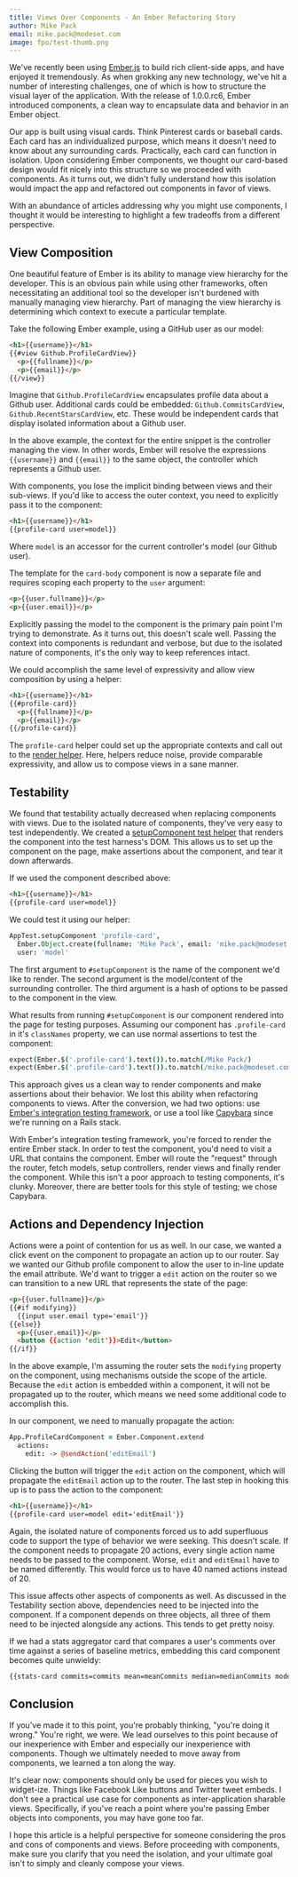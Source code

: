 ```yaml
---
title: Views Over Components - An Ember Refactoring Story
author: Mike Pack
email: mike.pack@modeset.com
image: fpo/test-thumb.png
---
```


We've recently been using [Ember.js](http://www.emberjs.com) to build rich client-side apps, and have enjoyed it tremendously. As when grokking any new technology, we've hit a number of interesting challenges, one of which is how to structure the visual layer of the application. With the release of 1.0.0.rc6, Ember introduced components, a clean way to encapsulate data and behavior in an Ember object.

Our app is built using visual cards. Think Pinterest cards or baseball cards. Each card has an individualized purpose, which means it doesn't need to know about any surrounding cards. Practically, each card can function in isolation. Upon considering Ember components, we thought our card-based design would fit nicely into this structure so we proceeded with components. As it turns out, we didn't fully understand how this isolation would impact the app and refactored out components in favor of views.

With an abundance of articles addressing why you might use components, I thought it would be interesting to highlight a few tradeoffs from a different perspective.


## View Composition

One beautiful feature of Ember is its ability to manage view hierarchy for the developer. This is an obvious pain while using other frameworks, often necessitating an additional tool so the developer isn't burdened with manually managing view hierarchy. Part of managing the view hierarchy is determining which context to execute a particular template. 

Take the following Ember example, using a GitHub user as our model:

```html
<h1>{{username}}</h1>
{{#view Github.ProfileCardView}}
  <p>{{fullname}}</p>
  <p>{{email}}</p>
{{/view}}
```

Imagine that `Github.ProfileCardView` encapsulates profile data about a Github user. Additional cards could be embedded: `Github.CommitsCardView`, `Github.RecentStarsCardView`, etc. These would be independent cards that display isolated information about a Github user.

In the above example, the context for the entire snippet is the controller managing the view. In other words, Ember will resolve the expressions `{{username}}` and `{{email}}` to the same object, the controller which represents a Github user.

With components, you lose the implicit binding between views and their sub-views. If you'd like to access the outer context, you need to explicitly pass it to the component:

```html
<h1>{{username}}</h1>
{{profile-card user=model}}
```

Where `model` is an accessor for the current controller's model (our Github user).

The template for the `card-body` component is now a separate file and requires scoping each property to the `user` argument:

```html
<p>{{user.fullname}}</p>
<p>{{user.email}}</p>
```

Explicitly passing the model to the component is the primary pain point I'm trying to demonstrate. As it turns out, this doesn't scale well. Passing the context into components is redundant and verbose, but due to the isolated nature of components, it's the only way to keep references intact.

We could accomplish the same level of expressivity and allow view composition by using a helper:

```html
<h1>{{username}}</h1>
{{#profile-card}}
  <p>{{fullname}}</p>
  <p>{{email}}</p>
{{/profile-card}}
```

The `profile-card` helper could set up the appropriate contexts and call out to the [render helper](http://emberjs.com/guides/templates/rendering-with-helpers/#toc_the-code-render-code-helper). Here, helpers reduce noise, provide comparable expressivity, and allow us to compose views in a sane manner.


## Testability

We found that testability actually decreased when replacing components with views. Due to the isolated nature of components, they've very easy to test independently. We created a [setupComponent test helper](https://gist.github.com/mikepack/9274300) that renders the component into the test harness's DOM. This allows us to set up the component on the page, make assertions about the component, and tear it down afterwards.

If we used the component described above:

```html
<h1>{{username}}</h1>
{{profile-card user=model}}
```

We could test it using our helper:

```coffeescript
AppTest.setupComponent 'profile-card',
  Ember.Object.create(fullname: 'Mike Pack', email: 'mike.pack@modeset.com')
  user: 'model'
```

The first argument to `#setupComponent` is the name of the component we'd like to render. The second argument is the model/content of the surrounding controller. The third argument is a hash of options to be passed to the component in the view.

What results from running `#setupComponent` is our component rendered into the page for testing purposes. Assuming our component has `.profile-card` in it's `classNames` property, we can use normal assertions to test the component:

```coffeescript
expect(Ember.$('.profile-card').text()).to.match(/Mike Pack/)
expect(Ember.$('.profile-card').text()).to.match(/mike.pack@modeset.com/)
```

This approach gives us a clean way to render components and make assertions about their behavior. We lost this ability when refactoring components to views. After the conversion, we had two options: use [Ember's integration testing framework](http://emberjs.com/guides/testing/integration/), or use a tool like [Capybara](https://github.com/jnicklas/capybara) since we're running on a Rails stack.

With Ember's integration testing framework, you're forced to render the entire Ember stack. In order to test the component, you'd need to visit a URL that contains the component. Ember will route the "request" through the router, fetch models, setup controllers, render views and finally render the component. While this isn't a poor approach to testing components, it's clunky. Moreover, there are better tools for this style of testing; we chose Capybara.


## Actions and Dependency Injection

Actions were a point of contention for us as well. In our case, we wanted a click event on the component to propagate an action up to our router. Say we wanted our Github profile component to allow the user to in-line update the email attribute. We'd want to trigger a `edit` action on the router so we can transition to a new URL that represents the state of the page:

```html
<p>{{user.fullname}}</p>
{{#if modifying}}
  {{input user.email type='email'}}
{{else}}
  <p>{{user.email}}</p>
  <button {{action 'edit'}}>Edit</button>
{{/if}}
```

In the above example, I'm assuming the router sets the `modifying` property on the component, using mechanisms outside the scope of the article. Because the `edit` action is embedded within a component, it will not be propagated up to the router, which means we need some additional code to accomplish this.

In our component, we need to manually propagate the action:

```coffeescript
App.ProfileCardComponent = Ember.Component.extend
  actions:
    edit: -> @sendAction('editEmail')
```

Clicking the button will trigger the `edit` action on the component, which will propagate the `editEmail` action up to the router. The last step in hooking this up is to pass the action to the component:

```html
<h1>{{username}}</h1>
{{profile-card user=model edit='editEmail'}}
```

Again, the isolated nature of components forced us to add superfluous code to support the type of behavior we were seeking. This doesn't scale. If the component needs to propagate 20 actions, every single action name needs to be passed to the component. Worse, `edit` and `editEmail` have to be named differently. This would force us to have 40 named actions instead of 20.

This issue affects other aspects of components as well. As discussed in the Testability section above, dependencies need to be injected into the component. If a component depends on three objects, all three of them need to be injected alongside any actions. This tends to get pretty noisy.

If we had a stats aggregator card that compares a user's comments over time against a series of baseline metrics, embedding this card component becomes quite unwieldy:

```html
{{stats-card commits=commits mean=meanCommits median=medianCommits mode=modeCommits max=maxCommits min=minCommits export='exportStats' changeMonth='changeCurrentMonth'}}
```


## Conclusion

If you've made it to this point, you're probably thinking, "you're doing it wrong." You're right, we were. We lead ourselves to this point because of our inexperience with Ember and especially our inexperience with components. Though we ultimately needed to move away from components, we learned a ton along the way.

It's clear now: components should only be used for pieces you wish to widget-ize. Things like Facebook Like buttons and Twitter tweet embeds. I don't see a practical use case for components as inter-application sharable views. Specifically, if you've reach a point where you're passing Ember objects into components, you may have gone too far.

I hope this article is a helpful perspective for someone considering the pros and cons of components and views. Before proceeding with components, make sure you clarify that you need the isolation, and your ultimate goal isn't to simply and cleanly compose your views.
